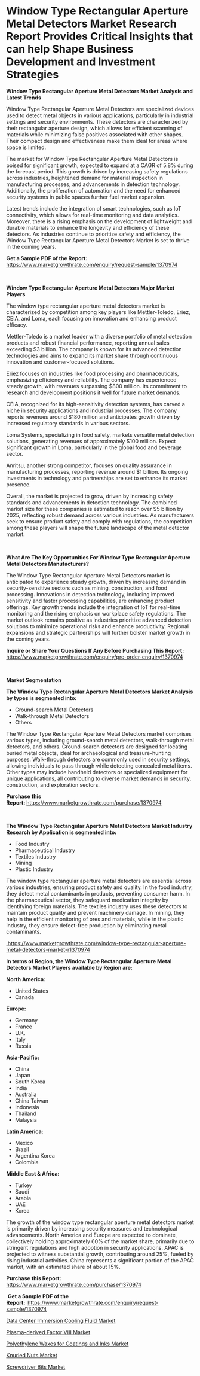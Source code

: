 <p><h1>Window Type Rectangular Aperture Metal Detectors Market Research Report Provides Critical Insights that can help Shape Business Development and Investment Strategies</h1></p><p><strong>Window Type Rectangular Aperture Metal Detectors Market Analysis and Latest Trends</strong></p>
<p><p>Window Type Rectangular Aperture Metal Detectors are specialized devices used to detect metal objects in various applications, particularly in industrial settings and security environments. These detectors are characterized by their rectangular aperture design, which allows for efficient scanning of materials while minimizing false positives associated with other shapes. Their compact design and effectiveness make them ideal for areas where space is limited.</p><p>The market for Window Type Rectangular Aperture Metal Detectors is poised for significant growth, expected to expand at a CAGR of 5.8% during the forecast period. This growth is driven by increasing safety regulations across industries, heightened demand for material inspection in manufacturing processes, and advancements in detection technology. Additionally, the proliferation of automation and the need for enhanced security systems in public spaces further fuel market expansion.</p><p>Latest trends include the integration of smart technologies, such as IoT connectivity, which allows for real-time monitoring and data analytics. Moreover, there is a rising emphasis on the development of lightweight and durable materials to enhance the longevity and efficiency of these detectors. As industries continue to prioritize safety and efficiency, the Window Type Rectangular Aperture Metal Detectors Market is set to thrive in the coming years.</p></p>
<p><strong>Get a Sample PDF of the Report:&nbsp;</strong> <a href="https://www.marketgrowthrate.com/enquiry/request-sample/1370974">https://www.marketgrowthrate.com/enquiry/request-sample/1370974</a></p>
<p>&nbsp;</p>
<p><strong>Window Type Rectangular Aperture Metal Detectors Major Market Players</strong></p>
<p><p>The window type rectangular aperture metal detectors market is characterized by competition among key players like Mettler-Toledo, Eriez, CEIA, and Loma, each focusing on innovation and enhancing product efficacy. </p><p>Mettler-Toledo is a market leader with a diverse portfolio of metal detection products and robust financial performance, reporting annual sales exceeding $3 billion. The company is known for its advanced detection technologies and aims to expand its market share through continuous innovation and customer-focused solutions.</p><p>Eriez focuses on industries like food processing and pharmaceuticals, emphasizing efficiency and reliability. The company has experienced steady growth, with revenues surpassing $800 million. Its commitment to research and development positions it well for future market demands.</p><p>CEIA, recognized for its high-sensitivity detection systems, has carved a niche in security applications and industrial processes. The company reports revenues around $180 million and anticipates growth driven by increased regulatory standards in various sectors.</p><p>Loma Systems, specializing in food safety, markets versatile metal detection solutions, generating revenues of approximately $100 million. Expect significant growth in Loma, particularly in the global food and beverage sector.</p><p>Anritsu, another strong competitor, focuses on quality assurance in manufacturing processes, reporting revenue around $1 billion. Its ongoing investments in technology and partnerships are set to enhance its market presence.</p><p>Overall, the market is projected to grow, driven by increasing safety standards and advancements in detection technology. The combined market size for these companies is estimated to reach over $5 billion by 2025, reflecting robust demand across various industries. As manufacturers seek to ensure product safety and comply with regulations, the competition among these players will shape the future landscape of the metal detector market.</p></p>
<p>&nbsp;</p>
<p><strong>What Are The Key Opportunities For Window Type Rectangular Aperture Metal Detectors Manufacturers?</strong></p>
<p><p>The Window Type Rectangular Aperture Metal Detectors market is anticipated to experience steady growth, driven by increasing demand in security-sensitive sectors such as mining, construction, and food processing. Innovations in detection technology, including improved sensitivity and faster processing capabilities, are enhancing product offerings. Key growth trends include the integration of IoT for real-time monitoring and the rising emphasis on workplace safety regulations. The market outlook remains positive as industries prioritize advanced detection solutions to minimize operational risks and enhance productivity. Regional expansions and strategic partnerships will further bolster market growth in the coming years.</p></p>
<p><strong>Inquire or Share Your Questions If Any Before Purchasing This Report:</strong> <a href="https://www.marketgrowthrate.com/enquiry/pre-order-enquiry/1370974">https://www.marketgrowthrate.com/enquiry/pre-order-enquiry/1370974</a></p>
<p>&nbsp;</p>
<p><strong>Market Segmentation</strong></p>
<p><strong>The Window Type Rectangular Aperture Metal Detectors Market Analysis by types is segmented into:</strong></p>
<p><ul><li>Ground-search Metal Detectors</li><li>Walk-through Metal Detectors</li><li>Others</li></ul></p>
<p><p>The Window Type Rectangular Aperture Metal Detectors market comprises various types, including ground-search metal detectors, walk-through metal detectors, and others. Ground-search detectors are designed for locating buried metal objects, ideal for archaeological and treasure-hunting purposes. Walk-through detectors are commonly used in security settings, allowing individuals to pass through while detecting concealed metal items. Other types may include handheld detectors or specialized equipment for unique applications, all contributing to diverse market demands in security, construction, and exploration sectors.</p></p>
<p><strong>Purchase this Report:&nbsp;</strong><a href="https://www.marketgrowthrate.com/purchase/1370974">https://www.marketgrowthrate.com/purchase/1370974</a></p>
<p>&nbsp;</p>
<p><strong>The Window Type Rectangular Aperture Metal Detectors Market Industry Research by Application is segmented into:</strong></p>
<p><ul><li>Food Industry</li><li>Pharmaceutical Industry</li><li>Textiles Industry</li><li>Mining</li><li>Plastic Industry</li></ul></p>
<p><p>The window type rectangular aperture metal detectors are essential across various industries, ensuring product safety and quality. In the food industry, they detect metal contaminants in products, preventing consumer harm. In the pharmaceutical sector, they safeguard medication integrity by identifying foreign materials. The textiles industry uses these detectors to maintain product quality and prevent machinery damage. In mining, they help in the efficient monitoring of ores and materials, while in the plastic industry, they ensure defect-free production by eliminating metal contaminants.</p></p>
<p><a href="https://www.marketgrowthrate.com/window-type-rectangular-aperture-metal-detectors-market-r1370974">&nbsp;https://www.marketgrowthrate.com/window-type-rectangular-aperture-metal-detectors-market-r1370974</a></p>
<p><strong>In terms of Region, the Window Type Rectangular Aperture Metal Detectors Market Players available by Region are:</strong></p>
<p>
    <p> <strong> North America: </strong>
        <ul>
            <li>United States</li>
            <li>Canada</li>
        </ul>
        </p> 
    <p> <strong> Europe: </strong>
        <ul>
            <li>Germany</li>
            <li>France</li>
            <li>U.K.</li>
            <li>Italy</li>
            <li>Russia</li>
        </ul>
        </p> 
    <p> <strong> Asia-Pacific: </strong>
        <ul>
            <li>China</li>
            <li>Japan</li>
            <li>South Korea</li>
            <li>India</li>
            <li>Australia</li>
            <li>China Taiwan</li>
            <li>Indonesia</li>
            <li>Thailand</li>
            <li>Malaysia</li>
        </ul>
        </p> 
    <p> <strong> Latin America: </strong>
        <ul>
            <li>Mexico</li>
            <li>Brazil</li>
            <li>Argentina Korea</li>
            <li>Colombia</li>
        </ul>
        </p> 
    <p> <strong> Middle East & Africa: </strong>
        <ul>
            <li>Turkey</li>
            <li>Saudi</li>
            <li>Arabia</li>
            <li>UAE</li>
            <li>Korea</li>
        </ul>
    </p>
    </p>
<p><p>The growth of the window type rectangular aperture metal detectors market is primarily driven by increasing security measures and technological advancements. North America and Europe are expected to dominate, collectively holding approximately 60% of the market share, primarily due to stringent regulations and high adoption in security applications. APAC is projected to witness substantial growth, contributing around 25%, fueled by rising industrial activities. China represents a significant portion of the APAC market, with an estimated share of about 15%.</p></p>
<p><strong>Purchase this Report: </strong><a href="https://www.marketgrowthrate.com/purchase/1370974">https://www.marketgrowthrate.com/purchase/1370974</a></p>
<p>&nbsp;<strong>Get a Sample PDF of the Report:&nbsp;&nbsp;</strong><a href="https://www.marketgrowthrate.com/enquiry/request-sample/1370974">https://www.marketgrowthrate.com/enquiry/request-sample/1370974</a></p>
<p><strong></strong></p>
<p><p><a href="https://issuu.com/reportprime-2/docs/data-center-immersion-cooling-fluid_cd74307157cf28">Data Center Immersion Cooling Fluid Market</a></p><p><a href="https://medium.com/@gustavomanning65/driving-factors-behind-the-plasma-derived-factor-viii-market-trends-applications-and-regional-8e558019d512">Plasma-derived Factor VIII Market</a></p><p><a href="https://issuu.com/reportprime-2/docs/polyethylene-waxes-for-coatings-and_3aa98d34789606">Polyethylene Waxes for Coatings and Inks Market</a></p><p><a href="https://www.linkedin.com/pulse/analyzing-knurled-nuts-market-dynamics-growth-drivers-mwpge">Knurled Nuts Market</a></p><p><a href="https://www.linkedin.com/pulse/future-ready-strategic-insights-global-screwdriver-bits-qhjpe">Screwdriver Bits Market</a></p></p>